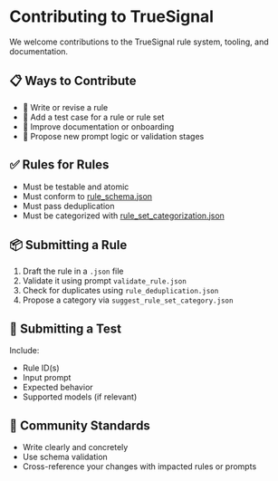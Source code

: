 # Contributing to TrueSignal

We welcome contributions to the TrueSignal rule system, tooling, and documentation.

## 📋 Ways to Contribute

- 🧠 Write or revise a rule
- 🧪 Add a test case for a rule or rule set
- 🧰 Improve documentation or onboarding
- 🧪 Propose new prompt logic or validation stages

## ✅ Rules for Rules

- Must be testable and atomic
- Must conform to [rule_schema.json](docs/rule_schema.md)
- Must pass deduplication
- Must be categorized with [rule_set_categorization.json](docs/rule_set_categorization.md)

## 📦 Submitting a Rule

1. Draft the rule in a `.json` file
2. Validate it using prompt `validate_rule.json`
3. Check for duplicates using `rule_deduplication.json`
4. Propose a category via `suggest_rule_set_category.json`

## 🧪 Submitting a Test

Include:
- Rule ID(s)
- Input prompt
- Expected behavior
- Supported models (if relevant)

## 🤝 Community Standards

- Write clearly and concretely
- Use schema validation
- Cross-reference your changes with impacted rules or prompts

